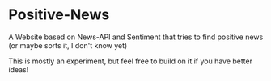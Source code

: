 # Positive-News
A Website based on News-API and Sentiment that tries to find positive news (or maybe sorts it, I don't know yet)

This is mostly an experiment, but feel free to build on it if you have better ideas!
